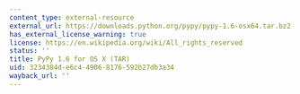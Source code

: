 ```yaml
---
content_type: external-resource
external_url: https://downloads.python.org/pypy/pypy-1.6-osx64.tar.bz2
has_external_license_warning: true
license: https://en.wikipedia.org/wiki/All_rights_reserved
status: ''
title: PyPy 1.6 for OS X (TAR)
uid: 3234384d-e6c4-4906-8176-592b27db3a34
wayback_url: ''
---
```

